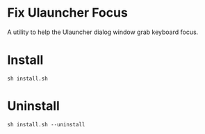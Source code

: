 # Fix Ulauncher Focus
A utility to help the Ulauncher dialog window grab keyboard focus.

# Install

```
sh install.sh
```

# Uninstall

```
sh install.sh --uninstall
```
